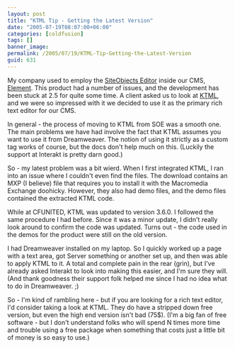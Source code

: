 ```yaml
---
layout: post
title: "KTML Tip - Getting the Latest Version"
date: "2005-07-19T08:07:00+06:00"
categories: [coldfusion]
tags: []
banner_image: 
permalink: /2005/07/19/KTML-Tip-Getting-the-Latest-Version
guid: 631
---
```


My company used to employ the <a href="http://www.siteobjects.com/pages/soeditor.cfm">SiteObjects Editor</a> inside our CMS, <a href="http://www.mindseyeelement.com">Element</a>. This product had a number of issues, and the development has been stuck at 2.5 for quite some time. A client asked us to look at <a href="http://www.interaktonline.com/Products/KTML/Overview/">KTML</a>, and we were so impressed with it we decided to use it as the primary rich text editor for our CMS.

In general - the process of moving to KTML from SOE was a smooth one. The main problems we have had involve the fact that KTML assumes you want to use it from Dreamweaver. The notion of using it strictly as a custom tag works of course, but the docs don't help much on this. (Luckily the support at Interakt is pretty darn good.)

So - my latest problem was a bit wierd. When I first integrated KTML, I ran into an issue where I couldn't even find the files. The download contains an MXP (I believe) file that requires you to install it with the Macromedia Exchange doohicky. However, they also had demo files, and the demo files contained the extracted KTML code.

While at CFUNITED, KTML was updated to version 3.6.0. I followed the same procedure I had before. Since it was a minor update, I didn't really look around to confirm the code was updated. Turns out - the code used in the demos for the product were still on the old version.

I had Dreamweaver installed on my laptop. So I quickly worked up a page with a text area, got Server something or another set up, and then was able to apply KTML to it. A total and complete pain in the rear (grin), but I've already asked Interakt to look into making this easier, and I'm sure they will. (And thank goodness their support folk helped me since I had no idea what to do in Dreamweaver. ;)

So - I'm kind of rambling here - but if you are looking for a rich text editor, I'd consider taking a look at KTML. They do have a stripped down free version, but even the high end version isn't bad (75$). (I'm a big fan of free software - but I don't understand folks who will spend N times more time and trouble using a free package when something that costs just a little bit of money is so easy to use.)